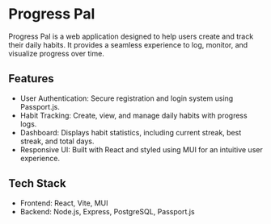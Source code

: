 # Progress Pal

Progress Pal is a web application designed to help users create and track their daily habits. It provides a seamless experience to log, monitor, and visualize progress over time.

## Features

- User Authentication: Secure registration and login system using Passport.js.
- Habit Tracking: Create, view, and manage daily habits with progress logs.
- Dashboard: Displays habit statistics, including current streak, best streak, and total days.
- Responsive UI: Built with React and styled using MUI for an intuitive user experience.

## Tech Stack

- Frontend: React, Vite, MUI
- Backend: Node.js, Express, PostgreSQL, Passport.js
